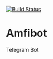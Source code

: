 [![Build Status](https://travis-ci.org/aydarik/amfibot.svg?branch=master)](https://travis-ci.org/aydarik/amfibot)

# Amfibot

Telegram Bot
